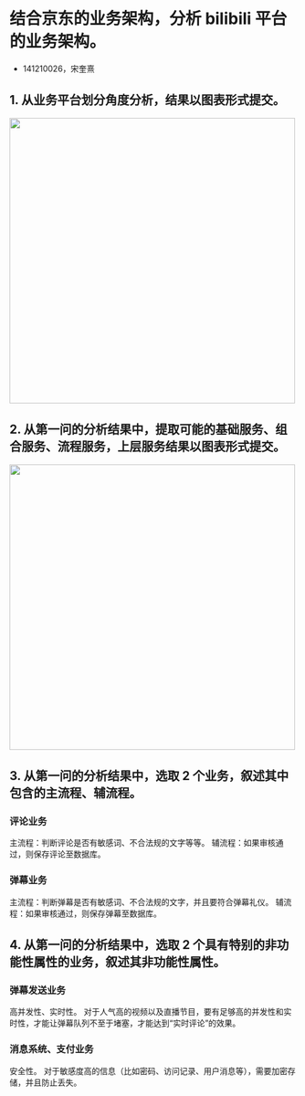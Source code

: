 # 结合京东的业务架构，分析 bilibili 平台的业务架构。

* 141210026，宋奎熹

## 1. 从业务平台划分角度分析，结果以图表形式提交。

<img src="https://ws4.sinaimg.cn/large/006tKfTcly1fsk1ip0plyj30ie0l842n.jpg" width=500px>

## 2. 从第一问的分析结果中，提取可能的基础服务、组合服务、流程服务，上层服务结果以图表形式提交。

<img src="https://ws2.sinaimg.cn/large/006tKfTcly1fsk1ipl9khj30ru0fu41e.jpg" width=500px>

## 3. 从第一问的分析结果中，选取 2 个业务，叙述其中包含的主流程、辅流程。

### 评论业务

主流程：判断评论是否有敏感词、不合法规的文字等等。
辅流程：如果审核通过，则保存评论至数据库。

### 弹幕业务

主流程：判断弹幕是否有敏感词、不合法规的文字，并且要符合弹幕礼仪。
辅流程：如果审核通过，则保存弹幕至数据库。

## 4. 从第一问的分析结果中，选取 2 个具有特别的非功能性属性的业务，叙述其非功能性属性。

### 弹幕发送业务

高并发性、实时性。
对于人气高的视频以及直播节目，要有足够高的并发性和实时性，才能让弹幕队列不至于堵塞，才能达到“实时评论”的效果。

### 消息系统、支付业务

安全性。
对于敏感度高的信息（比如密码、访问记录、用户消息等），需要加密存储，并且防止丢失。
